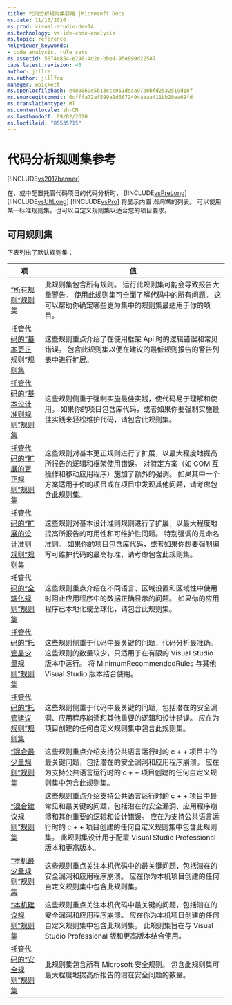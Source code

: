 ```yaml
---
title: 代码分析规则集引用 |Microsoft Docs
ms.date: 11/15/2016
ms.prod: visual-studio-dev14
ms.technology: vs-ide-code-analysis
ms.topic: reference
helpviewer_keywords:
- code analysis, rule sets
ms.assetid: 5874e854-e298-4d2e-bbe4-95e899d22587
caps.latest.revision: 45
author: jillre
ms.author: jillfra
manager: wpickett
ms.openlocfilehash: e480869d5b13ecc051deaa97b0bfd2532519d18f
ms.sourcegitcommit: 6cfffa72af599a9d667249caaaa411bb28ea69fd
ms.translationtype: MT
ms.contentlocale: zh-CN
ms.lasthandoff: 09/02/2020
ms.locfileid: "85535715"
---
```

# <a name="code-analysis-rule-set-reference"></a>代码分析规则集参考
[!INCLUDE[vs2017banner](../includes/vs2017banner.md)]

在、或中配置托管代码项目的代码分析时， [!INCLUDE[vsPreLong](../includes/vsprelong-md.md)] [!INCLUDE[vsUltLong](../includes/vsultlong-md.md)] [!INCLUDE[vsPro](../includes/vspro-md.md)] 将显示内置 *规则集*的列表。 可以使用某一标准规则集，也可以自定义规则集以适合您的项目要求。

## <a name="available-rule-sets"></a>可用规则集
 下表列出了默认规则集：

|项|值|
|-|-|
|[“所有规则”规则集](../code-quality/all-rules-rule-set.md)|此规则集包含所有规则。 运行此规则集可能会导致报告大量警告。 使用此规则集可全面了解代码中的所有问题。 这可以帮助你确定哪些更为集中的规则集最适用于你的项目。|
|[托管代码的“基本更正规则”规则集](../code-quality/basic-correctness-rules-rule-set-for-managed-code.md)|这些规则重点介绍了在使用框架 Api 时的逻辑错误和常见错误。 包含此规则集以便在建议的最低规则报告的警告列表中进行扩展。|
|[托管代码的“基本设计准则规则”规则集](../code-quality/basic-design-guideline-rules-rule-set-for-managed-code.md)|这些规则侧重于强制实施最佳实践，使代码易于理解和使用。 如果你的项目包含库代码，或者如果你要强制实施最佳实践来轻松维护代码，请包含此规则集。|
|[托管代码的“扩展的更正规则”规则集](../code-quality/extended-correctness-rules-rule-set-for-managed-code.md)|这些规则对基本更正规则进行了扩展，以最大程度地提高所报告的逻辑和框架使用错误。 对特定方案（如 COM 互操作和移动应用程序）施加了额外的强调。 如果其中一个方案适用于你的项目或在项目中发现其他问题，请考虑包含此规则集。|
|[托管代码的“扩展的设计准则规则”规则集](../code-quality/extended-design-guidelines-rules-rule-set-for-managed-code.md)|这些规则对基本设计准则规则进行了扩展，以最大程度地提高所报告的可用性和可维护性问题。 特别强调的是命名准则。 如果你的项目包含库代码，或者如果你想要强制编写可维护代码的最高标准，请考虑包含此规则集。|
|[托管代码的“全球化规则”规则集](../code-quality/globalization-rules-rule-set-for-managed-code.md)|这些规则重点介绍在不同语言、区域设置和区域性中使用时阻止应用程序中的数据正确显示的问题。 如果你的应用程序已本地化或全球化，请包含此规则集。|
|[托管代码的“托管最少量规则”规则集](../code-quality/managed-minimun-rules-rule-set-for-managed-code.md)|这些规则侧重于代码中最关键的问题，代码分析最准确。  这些规则的数量较少，只适用于在有限的 Visual Studio 版本中运行。  将 MinimumRecommendedRules 与其他 Visual Studio 版本结合使用。|
|[托管代码的“托管建议规则”规则集](../code-quality/managed-recommended-rules-rule-set-for-managed-code.md)|这些规则侧重于代码中最关键的问题，包括潜在的安全漏洞、应用程序崩溃和其他重要的逻辑和设计错误。 应在为项目创建的任何自定义规则集中包含此规则集。|
|[“混合最少量规则”规则集](../code-quality/mixed-minimum-rules-rule-set.md)|这些规则重点介绍支持公共语言运行时的 c + + 项目中的最关键问题，包括潜在的安全漏洞和应用程序崩溃。 应在为支持公共语言运行时的 c + + 项目创建的任何自定义规则集中包含此规则集。|
|[“混合建议规则”规则集](../code-quality/mixed-recommended-rules-rule-set.md)|这些规则重点介绍支持公共语言运行时的 c + + 项目中最常见和最关键的问题，包括潜在的安全漏洞、应用程序崩溃和其他重要的逻辑和设计错误。 应在为支持公共语言运行时的 c + + 项目创建的任何自定义规则集中包含此规则集。  此规则集设计用于配置 Visual Studio Professional 版本和更高版本。|
|[“本机最少量规则”规则集](../code-quality/native-minimum-rules-rule-set.md)|这些规则重点关注本机代码中的最关键问题，包括潜在的安全漏洞和应用程序崩溃。 应在你为本机项目创建的任何自定义规则集中包含此规则集。|
|[“本机建议规则”规则集](../code-quality/native-recommended-rules-rule-set.md)|这些规则重点关注本机代码中最关键的问题，包括潜在的安全漏洞和应用程序崩溃。  应在你为本机项目创建的任何自定义规则集中包含此规则集。  此规则集旨在与 Visual Studio Professional 版和更高版本结合使用。|
|[托管代码的“安全规则”规则集](../code-quality/security-rules-rule-set-for-managed-code.md)|此规则集包含所有 Microsoft 安全规则。 包含此规则集可最大程度地提高所报告的潜在安全问题的数量。|

